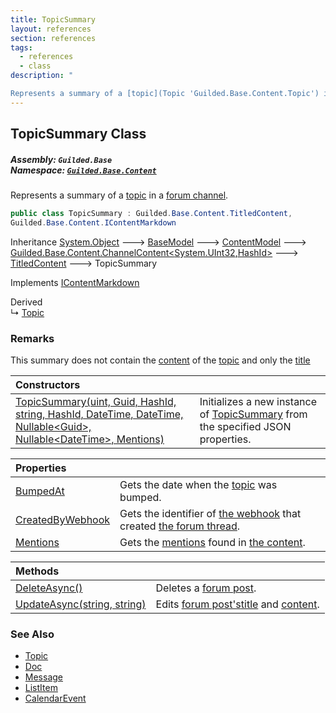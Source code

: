 ```yaml
---
title: TopicSummary
layout: references
section: references
tags:
  - references
  - class
description: "

Represents a summary of a [topic](Topic 'Guilded.Base.Content.Topic') in a [forum channel](ChannelType#Guilded.Base.Servers.ChannelType.Forums 'Guilded.Base.Servers.ChannelType.Forums')."
---
```


## TopicSummary Class
##### **Assembly:** `Guilded.Base`<br/>**Namespace:** [`Guilded.Base.Content`](Guilded.Base.Content 'Guilded.Base.Content')

Represents a summary of a [topic](Topic 'Guilded.Base.Content.Topic') in a [forum channel](ChannelType#Guilded.Base.Servers.ChannelType.Forums 'Guilded.Base.Servers.ChannelType.Forums').

```csharp
public class TopicSummary : Guilded.Base.Content.TitledContent,
Guilded.Base.Content.IContentMarkdown
```

Inheritance [System.Object](https://docs.microsoft.com/en-us/dotnet/api/System.Object 'System.Object') &#129106; [BaseModel](BaseModel 'Guilded.Base.BaseModel') &#129106; [ContentModel](ContentModel 'Guilded.Base.ContentModel') &#129106; [Guilded.Base.Content.ChannelContent&lt;](ChannelContent_TId,TServer_ 'Guilded.Base.Content.ChannelContent<TId,TServer>')[System.UInt32](https://docs.microsoft.com/en-us/dotnet/api/System.UInt32 'System.UInt32')[,](ChannelContent_TId,TServer_ 'Guilded.Base.Content.ChannelContent<TId,TServer>')[HashId](HashId 'Guilded.Base.HashId')[&gt;](ChannelContent_TId,TServer_ 'Guilded.Base.Content.ChannelContent<TId,TServer>') &#129106; [TitledContent](TitledContent 'Guilded.Base.Content.TitledContent') &#129106; TopicSummary

Implements [IContentMarkdown](IContentMarkdown 'Guilded.Base.Content.IContentMarkdown')

Derived  
&#8627; [Topic](Topic 'Guilded.Base.Content.Topic')

### Remarks
  
This summary does not contain the [content](Topic.Content 'Guilded.Base.Content.Topic.Content') of the [topic](Topic 'Guilded.Base.Content.Topic') and only the [title](TitledContent.Title 'Guilded.Base.Content.TitledContent.Title')

| Constructors | |
| :--- | :--- |
| [TopicSummary(uint, Guid, HashId, string, HashId, DateTime, DateTime, Nullable&lt;Guid&gt;, Nullable&lt;DateTime&gt;, Mentions)](TopicSummary.TopicSummary(uint,Guid,HashId,string,HashId,DateTime,DateTime,Nullable_Guid_,Nullable_DateTime_,Mentions) 'Guilded.Base.Content.TopicSummary.TopicSummary(uint, Guid, Guilded.Base.HashId, string, Guilded.Base.HashId, System.DateTime, System.DateTime, System.Nullable<Guid>, System.Nullable<System.DateTime>, Guilded.Base.Content.Mentions)') | Initializes a new instance of [TopicSummary](TopicSummary 'Guilded.Base.Content.TopicSummary') from the specified JSON properties. |

| Properties | |
| :--- | :--- |
| [BumpedAt](TopicSummary.BumpedAt 'Guilded.Base.Content.TopicSummary.BumpedAt') | Gets the date when the [topic](TopicSummary 'Guilded.Base.Content.TopicSummary') was bumped. |
| [CreatedByWebhook](TopicSummary.CreatedByWebhook 'Guilded.Base.Content.TopicSummary.CreatedByWebhook') | Gets the identifier of [the webhook](Webhook 'Guilded.Base.Servers.Webhook') that created [the forum thread](TopicSummary 'Guilded.Base.Content.TopicSummary'). |
| [Mentions](TopicSummary.Mentions 'Guilded.Base.Content.TopicSummary.Mentions') | Gets the [mentions](Mentions 'Guilded.Base.Content.Mentions') found in [the content](Message.Content 'Guilded.Base.Content.Message.Content'). |

| Methods | |
| :--- | :--- |
| [DeleteAsync()](TopicSummary.DeleteAsync() 'Guilded.Base.Content.TopicSummary.DeleteAsync()') | Deletes a [forum post](Topic 'Guilded.Base.Content.Topic'). |
| [UpdateAsync(string, string)](TopicSummary.UpdateAsync(string,string) 'Guilded.Base.Content.TopicSummary.UpdateAsync(string, string)') | Edits [forum post's](Topic 'Guilded.Base.Content.Topic')[title](TopicSummary.UpdateAsync(string,string)#Guilded.Base.Content.TopicSummary.UpdateAsync(string,string).title 'Guilded.Base.Content.TopicSummary.UpdateAsync(string, string).title') and [content](TopicSummary.UpdateAsync(string,string)#Guilded.Base.Content.TopicSummary.UpdateAsync(string,string).content 'Guilded.Base.Content.TopicSummary.UpdateAsync(string, string).content'). |

### See Also
- [Topic](Topic 'Guilded.Base.Content.Topic')
- [Doc](Doc 'Guilded.Base.Content.Doc')
- [Message](Message 'Guilded.Base.Content.Message')
- [ListItem](ListItem 'Guilded.Base.Content.ListItem')
- [CalendarEvent](CalendarEvent 'Guilded.Base.Content.CalendarEvent')